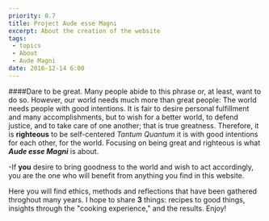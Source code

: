 ```yaml
---
priority: 0.7
title: Project Aude esse Magni
excerpt: About the creation of the website
tags:
 - topics
 - About
 - Aude Magni
date: 2016-12-14 6:00
---
```


####Dare to be great.
Many people abide to this phrase or, at least, want to do so. However, our world needs much more than great people: The world needs people with good intentions. 
It is fair to desire personal fulfillment and many accomplishments, but to wish for a better world, to defend justice, and to take care of one another; that is true greatness.  Therefore, it is **righteous** to be self-centered *Tantum Quantum* it is with good intentions for each other, for the world. Focusing on being great and righteous is what ***Aude esse Magni*** is about.

-If **you** desire to bring goodness to the world and wish to act accordingly, you are the one who will benefit from anything you find in this website.  

Here you will find ethics, methods and reflections that have been gathered throghout many years. I hope to share **3** things: recipes to good things, insights through the "cooking experience," and the results. Enjoy!